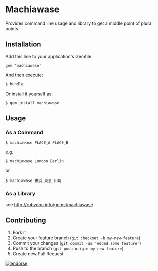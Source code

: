 # Machiawase

Provides command line usage and library to get a middle point of plural points.

## Installation

Add this line to your application's Gemfile:

    gem 'machiawase'

And then execute:

    $ bundle

Or install it yourself as:

    $ gem install machiawase

## Usage
### As a Command

    $ machiawase PLACE_A PLACE_B
    
e.g.

    $ machiawase London Berlin
    
or
    
    $ machiawase 横浜 東京 川崎

### As a Library

see <http://rubydoc.info/gems/machiawase>

## Contributing

1. Fork it
2. Create your feature branch (`git checkout -b my-new-feature`)
3. Commit your changes (`git commit -am 'Added some feature'`)
4. Push to the branch (`git push origin my-new-feature`)
5. Create new Pull Request

[![endorse](http://api.coderwall.com/zakuni/endorsecount.png)](http://coderwall.com/zakuni)
